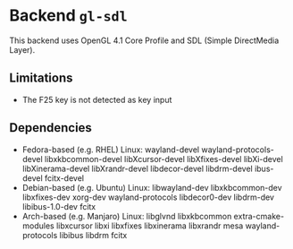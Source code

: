 # Backend `gl-sdl`

This backend uses OpenGL 4.1 Core Profile and SDL (Simple DirectMedia Layer).

## Limitations
* The F25 key is not detected as key input

## Dependencies
* Fedora-based (e.g. RHEL) Linux: wayland-devel wayland-protocols-devel libxkbcommon-devel libXcursor-devel libXfixes-devel libXi-devel libXinerama-devel libXrandr-devel libdecor-devel libdrm-devel ibus-devel fcitx-devel
* Debian-based (e.g. Ubuntu) Linux: libwayland-dev libxkbcommon-dev libxfixes-dev xorg-dev wayland-protocols libdecor0-dev libdrm-dev libibus-1.0-dev fcitx
* Arch-based (e.g. Manjaro) Linux: libglvnd libxkbcommon extra-cmake-modules libxcursor libxi libxfixes libxinerama libxrandr mesa wayland-protocols libibus libdrm fcitx